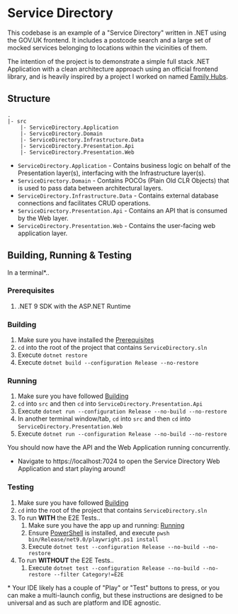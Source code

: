 # Service Directory

This codebase is an example of a "Service Directory" written in .NET using the GOV.UK frontend. It includes a postcode
search and a large set of mocked services belonging to locations within the vicinities of them.

The intention of the project is to demonstrate a simple full stack .NET Application with a clean architecture approach
using an official frontend library, and is heavily inspired by a project I worked on
named [Family Hubs](https://github.com/DFE-Digital/fh-services).

## Structure

```
.
|- src
    |- ServiceDirectory.Application
    |- ServiceDirectory.Domain
    |- ServiceDirectory.Infrastructure.Data
    |- ServiceDirectory.Presentation.Api
    |- ServiceDirectory.Presentation.Web
```

- `ServiceDirectory.Application` - Contains business logic on behalf of the Presentation layer(s), interfacing with the
  Infrastructure layer(s).
- `ServiceDirectory.Domain` - Contains POCOs (Plain Old CLR Objects) that is used to pass data between architectural
  layers.
- `ServiceDirectory.Infrastructure.Data` - Contains external database connections and facilitates CRUD operations.
- `ServiceDirectory.Presentation.Api` - Contains an API that is consumed by the Web layer.
- `ServiceDirectory.Presentation.Web` - Contains the user-facing web application layer.

## Building, Running & Testing

In a terminal*..

### Prerequisites

1. .NET 9 SDK with the ASP.NET Runtime

### Building

1. Make sure you have installed the [Prerequisites](#prerequisites)
2. `cd` into the root of the project that contains `ServiceDirectory.sln`
3. Execute `dotnet restore`
4. Execute `dotnet build --configuration Release --no-restore`

### Running

1. Make sure you have followed [Building](#building)
2. `cd` into `src` and then `cd` into `ServiceDirectory.Presentation.Api`
3. Execute `dotnet run --configuration Release --no-build --no-restore`
4. In another terminal window/tab, `cd` into `src` and then `cd` into `ServiceDirectory.Presentation.Web`
5. Execute `dotnet run --configuration Release --no-build --no-restore`

You should now have the API and the Web Application running concurrently.

- Navigate to https://localhost:7024 to open the Service Directory Web Application and start playing around!

### Testing

1. Make sure you have followed [Building](#building)
2. `cd` into the root of the project that contains `ServiceDirectory.sln`
3. To run **WITH** the E2E Tests..
    1. Make sure you have the app up and running: [Running](#running)
    2. Ensure [PowerShell](https://learn.microsoft.com/en-us/powershell/scripting/install/installing-powershell?view=powershell-7.5) is installed, and execute `pwsh bin/Release/net9.0/playwright.ps1 install`
    3. Execute `dotnet test --configuration Release --no-build --no-restore`
4. To run **WITHOUT** the E2E Tests..
    1. Execute `dotnet test --configuration Release --no-build --no-restore --filter Category!=E2E`

\* Your IDE likely has a couple of "Play" or "Test" buttons to press, or you can make a multi-launch config, but these
instructions are designed to be universal and as such are platform and IDE agnostic.